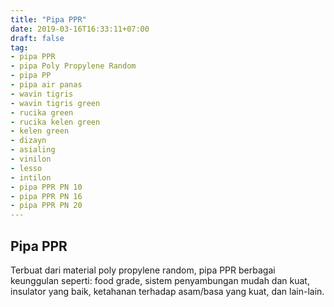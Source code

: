 ```yaml
---
title: "Pipa PPR"
date: 2019-03-16T16:33:11+07:00
draft: false
tag:
- pipa PPR
- pipa Poly Propylene Random
- pipa PP
- pipa air panas
- wavin tigris
- wavin tigris green
- rucika green
- rucika kelen green
- kelen green
- dizayn
- asialing
- vinilon
- lesso
- intilon
- pipa PPR PN 10
- pipa PPR PN 16
- pipa PPR PN 20
---
```


## Pipa PPR

Terbuat dari material poly propylene random, pipa PPR berbagai keunggulan seperti: food grade, sistem penyambungan mudah dan kuat, insulator yang baik, ketahanan terhadap asam/basa yang kuat, dan lain-lain. 